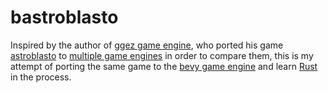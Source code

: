 # bastroblasto

Inspired by the author of [ggez game engine][1], who ported his game
[astroblasto][2] to [multiple game engines][3] in order to compare them,
this is my attempt of porting the same game to the [bevy game engine][4]
and learn [Rust][5] in the process.

[1]: https://github.com/ggez/ggez
[2]: https://github.com/ggez/ggez/blob/master/examples/05_astroblasto.rs
[3]: https://wiki.alopex.li/AGuideToRustGameFrameworks2019
[4]: https://bevyengine.org/
[5]: https://www.rust-lang.org/
